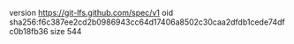 version https://git-lfs.github.com/spec/v1
oid sha256:f6c387ee2cd2b0986943cc64d17406a8502c30caa2dfdb1cede74dfc0b18fb36
size 544
